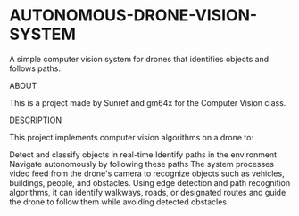 # AUTONOMOUS-DRONE-VISION-SYSTEM
A simple computer vision system for drones that identifies objects and follows paths.

ABOUT

This is a project made by Sunref and gm64x for the Computer Vision class.

DESCRIPTION

This project implements computer vision algorithms on a drone to:

Detect and classify objects in real-time Identify paths in the environment Navigate autonomously by following these paths The system processes video feed from the drone's camera to recognize objects such as vehicles, buildings, people, and obstacles. Using edge detection and path recognition algorithms, it can identify walkways, roads, or designated routes and guide the drone to follow them while avoiding detected obstacles.
